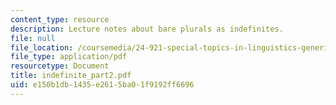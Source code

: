 ```yaml
---
content_type: resource
description: Lecture notes about bare plurals as indefinites.
file: null
file_location: /coursemedia/24-921-special-topics-in-linguistics-genericity-spring-2007/e150b1db1435e2615ba01f9192ff6696_indefinite_part2.pdf
file_type: application/pdf
resourcetype: Document
title: indefinite_part2.pdf
uid: e150b1db-1435-e261-5ba0-1f9192ff6696
---
```

